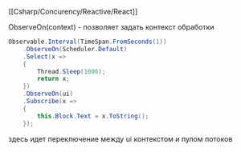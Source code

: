 [[Csharp/Concurency/Reactive/React]] 

ObserveOn(context) - позволяет задать контекст обработки
```cs
Observable.Interval(TimeSpan.FromSeconds(1))
    .ObserveOn(Scheduler.Default)
    .Select(x =>
    {
        Thread.Sleep(1000);
        return x;
    })
    .ObserveOn(ui)
    .Subscribe(x =>
    {
        this.Block.Text = x.ToString();
    });
```
здесь идет переключение между ui контекстом и пулом потоков